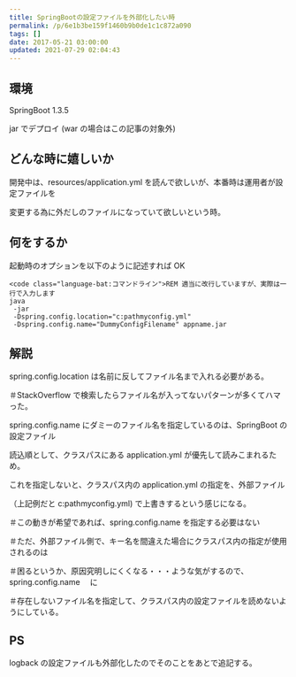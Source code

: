 ```yaml
---
title: SpringBootの設定ファイルを外部化したい時
permalink: /p/6e1b3be159f1460b9b0de1c1c872a090
tags: []
date: 2017-05-21 03:00:00
updated: 2021-07-29 02:04:43
---
```


## 環境

SpringBoot 1.3.5

jar でデプロイ (war の場合はこの記事の対象外)

## どんな時に嬉しいか

開発中は、resources/application.yml を読んで欲しいが、本番時は運用者が設定ファイルを

変更する為に外だしのファイルになっていて欲しいという時。

## 何をするか

起動時のオプションを以下のように記述すれば OK

```
<code class="language-bat:コマンドライン">REM 適当に改行していますが、実際は一行で入力します
java
 -jar
 -Dspring.config.location="c:pathmyconfig.yml"
 -Dspring.config.name="DummyConfigFilename" appname.jar
```

## 解説

spring.config.location は名前に反してファイル名まで入れる必要がある。

＃StackOverflow で検索したらファイル名が入ってないパターンが多くてハマった。

spring.config.name にダミーのファイル名を指定しているのは、SpringBoot の設定ファイル

読込順として、クラスパスにある application.yml が優先して読みこまれるため。

これを指定しないと、クラスパス内の application.yml の指定を、外部ファイル

（上記例だと c:pathmyconfig.yml) で上書きするという感じになる。

＃この動きが希望であれば、spring.config.name を指定する必要はない

＃ただ、外部ファイル側で、キー名を間違えた場合にクラスパス内の指定が使用されるのは

＃困るというか、原因究明しにくくなる・・・ような気がするので、spring.config.name 　に

＃存在しないファイル名を指定して、クラスパス内の設定ファイルを読めないようにしている。

## PS

logback の設定ファイルも外部化したのでそのことをあとで追記する。
